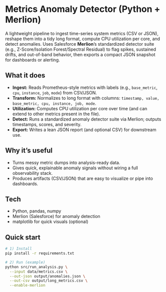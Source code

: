 # Metrics Anomaly Detector (Python + Merlion)

A lightweight pipeline to ingest time-series system metrics (CSV or JSON), reshape them into a tidy long format, compute CPU utilization per core, and detect anomalies. Uses Salesforce **Merlion**’s standardized detector suite (e.g., Z-Score/Isolation Forest/Spectral Residual) to flag spikes, sustained drifts, and out-of-band behavior, then exports a compact JSON snapshot for dashboards or alerting.

## What it does
- **Ingest:** Reads Prometheus-style metrics with labels (e.g., `base_metric`, `cpu`, `instance`, `job`, `mode`) from CSV/JSON.
- **Transform:** Normalizes to long format with columns: `timestamp, value, base_metric, cpu, instance, job, mode`.
- **Utilization:** Computes CPU utilization per core over time (and can extend to other metrics present in the file).
- **Detect:** Runs a standardized anomaly detector suite via Merlion; outputs timestamps, scores, and severity.
- **Export:** Writes a lean JSON report (and optional CSV) for downstream use.

## Why it’s useful
- Turns messy metric dumps into analysis-ready data.
- Gives quick, explainable anomaly signals without wiring a full observability stack.
- Produces artifacts (CSV/JSON) that are easy to visualize or pipe into dashboards.

## Tech
- Python, pandas, numpy
- Merlion (Salesforce) for anomaly detection
- matplotlib for quick visuals (optional)

## Quick start
```bash
# 1) Install
pip install -r requirements.txt

# 2) Run (example)
python src/run_analysis.py \
  --input data/metrics.csv \
  --out-json output/anomalies.json \
  --out-csv output/long_metrics.csv \
  --enable-merlion

